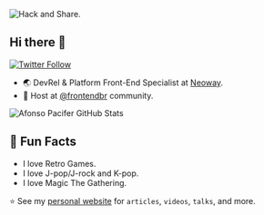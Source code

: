 ![Hack and Share.](https://raw.githubusercontent.com/afonsopacifer/afonsopacifer/master/images/banner.jpg)

## Hi there 💜

[![Twitter Follow](https://img.shields.io/twitter/follow/afonsopacifer?label=Follow)](https://twitter.com/afonsopacifer)

- 🌏  DevRel & Platform Front-End Specialist at [Neoway](https://github.com/NeowayLabs).
- 🎤 Host at [@frontendbr](https://github.com/frontendbr) community.

![Afonso Pacifer GitHub Stats](https://github-readme-stats.vercel.app/api?username=afonsopacifer&show_icons=true&count_private=true&include_all_commits=true)

## 💛 Fun Facts

- I love Retro Games.
- I love J-pop/J-rock and K-pop.
- I love Magic The Gathering.

⭐ See my [personal website](https://afonsopacifer.github.io/) for `articles`, `videos`, `talks`, and more.
